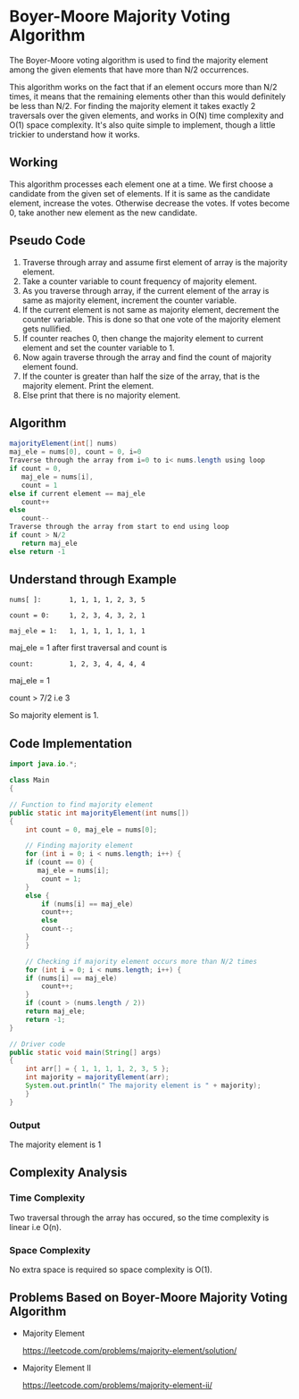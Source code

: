 # Boyer-Moore Majority Voting Algorithm

The Boyer-Moore voting algorithm is used to find the majority element among the given elements that have more than N/2 occurrences. 

This algorithm works on the fact that if an element occurs more than N/2 times, it means that the remaining elements other than this would definitely be less than N/2.
For finding the majority element it takes exactly 2 traversals over the given elements, and works in O(N) time complexity and O(1) space complexity.
It's also quite simple to implement, though a little trickier to understand how it works.

## Working

This algorithm processes each element one at a time.
We first choose a candidate from the given set of elements. If it is same as the candidate element, increase the votes. Otherwise decrease the votes. If votes become 0, take another new element as the new candidate.

## Pseudo Code

1. Traverse through array and assume first element of array is the majority element.
2. Take a counter variable to count frequency of majority element.
3. As you traverse through array, if the current element of the array is same as majority element, increment the counter variable.
4. If the current element is not same as majority element, decrement the counter variable. This is done so that one vote of the majority element gets nullified.
5. If counter reaches 0, then change the majority element to current element and set the counter variable to 1.
6. Now again traverse through the array and find the count of majority element found.
7. If the counter is greater than half the size of the array, that is the majority element. Print the element.
8. Else print that there is no majority element.

## Algorithm

```java
majorityElement(int[] nums)
maj_ele = nums[0], count = 0, i=0
Traverse through the array from i=0 to i< nums.length using loop 
if count = 0, 
   maj_ele = nums[i], 
   count = 1
else if current element == maj_ele
   count++
else 
   count--
Traverse through the array from start to end using loop
if count > N/2
   return maj_ele  
else return -1
```

## Understand through Example


``` nums[ ]:       1, 1, 1, 1, 2, 3, 5 ```

``` count = 0:     1, 2, 3, 4, 3, 2, 1 ``` 

``` maj_ele = 1:   1, 1, 1, 1, 1, 1, 1 ```

maj_ele = 1 after first traversal
and count is

``` count:         1, 2, 3, 4, 4, 4, 4 ```

maj_ele = 1

count > 7/2 i.e 3

So majority element is 1.

## Code Implementation

```java
import java.io.*;

class Main
{

// Function to find majority element 
public static int majorityElement(int nums[])
{
	int count = 0, maj_ele = nums[0];

	// Finding majority element
	for (int i = 0; i < nums.length; i++) {
	if (count == 0) {
       maj_ele = nums[i];
		count = 1;
	}
	else {
		if (nums[i] == maj_ele)
		count++;
		else
		count--;
	}
	}

	// Checking if majority element occurs more than N/2 times
	for (int i = 0; i < nums.length; i++) {
	if (nums[i] == maj_ele)
		count++;
	}
	if (count > (nums.length / 2))
	return maj_ele;
	return -1;
}

// Driver code
public static void main(String[] args)
{
	int arr[] = { 1, 1, 1, 1, 2, 3, 5 };
	int majority = majorityElement(arr);
	System.out.println(" The majority element is " + majority);
	}
}
```

### Output

The majority element is 1

## Complexity Analysis

### Time Complexity

Two traversal through the array has occured, so the time complexity is linear i.e O(n).

### Space Complexity

No extra space is required so space complexity is O(1).

## Problems Based on Boyer-Moore Majority Voting Algorithm

- Majority Element
  
  https://leetcode.com/problems/majority-element/solution/
- Majority Element II
  
  https://leetcode.com/problems/majority-element-ii/
  
